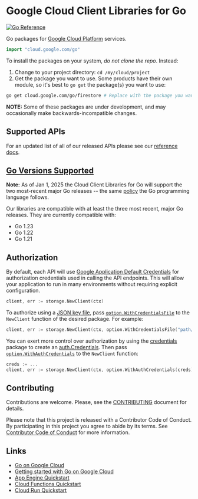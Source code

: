 # Google Cloud Client Libraries for Go

[![Go Reference](https://pkg.go.dev/badge/cloud.google.com/go.svg)](https://pkg.go.dev/cloud.google.com/go)

Go packages for [Google Cloud Platform](https://cloud.google.com) services.

``` go
import "cloud.google.com/go"
```

To install the packages on your system, *do not clone the repo*. Instead:

1. Change to your project directory: `cd /my/cloud/project`
1. Get the package you want to use. Some products have their own module, so it's
   best to `go get` the package(s) you want to use:

```bash
go get cloud.google.com/go/firestore # Replace with the package you want to use.
```

**NOTE:** Some of these packages are under development, and may occasionally
make backwards-incompatible changes.

## Supported APIs

For an updated list of all of our released APIs please see our
[reference docs](https://cloud.google.com/go/docs/reference).

## [Go Versions Supported](#supported-versions)

**Note:** As of Jan 1, 2025 the Cloud Client Libraries for Go will support the
two most-recent major Go releases -- the same [policy](https://go.dev/doc/devel/release#policy)
the Go programming language follows.

Our libraries are compatible with at least the three most recent, major Go
releases. They are currently compatible with:

- Go 1.23
- Go 1.22
- Go 1.21

## Authorization

By default, each API will use [Google Application Default Credentials](https://developers.google.com/identity/protocols/application-default-credentials)
for authorization credentials used in calling the API endpoints. This will allow your
application to run in many environments without requiring explicit configuration.

```go
client, err := storage.NewClient(ctx)
```

To authorize using a
[JSON key file](https://cloud.google.com/iam/docs/managing-service-account-keys),
pass
[`option.WithCredentialsFile`](https://pkg.go.dev/google.golang.org/api/option#WithCredentialsFile)
to the `NewClient` function of the desired package. For example:

```go
client, err := storage.NewClient(ctx, option.WithCredentialsFile("path/to/keyfile.json"))
```

You can exert more control over authorization by using the
[credentials](https://pkg.go.dev/cloud.google.com/go/auth/credentials) package to
create an [auth.Credentials](https://pkg.go.dev/cloud.google.com/go/auth#Credentials).
Then pass [`option.WithAuthCredentials`](https://pkg.go.dev/google.golang.org/api/option#WithAuthCredentials)
to the `NewClient` function:

```go
creds := ...
client, err := storage.NewClient(ctx, option.WithAuthCredentials(creds))
```

## Contributing

Contributions are welcome. Please, see the
[CONTRIBUTING](https://github.com/GoogleCloudPlatform/google-cloud-go/blob/main/CONTRIBUTING.md)
document for details.

Please note that this project is released with a Contributor Code of Conduct.
By participating in this project you agree to abide by its terms.
See [Contributor Code of Conduct](https://github.com/GoogleCloudPlatform/google-cloud-go/blob/main/CONTRIBUTING.md#contributor-code-of-conduct)
for more information.

## Links

- [Go on Google Cloud](https://cloud.google.com/go/home)
- [Getting started with Go on Google Cloud](https://cloud.google.com/go/getting-started)
- [App Engine Quickstart](https://cloud.google.com/appengine/docs/standard/go/quickstart)
- [Cloud Functions Quickstart](https://cloud.google.com/functions/docs/quickstart-go)
- [Cloud Run Quickstart](https://cloud.google.com/run/docs/quickstarts/build-and-deploy#go)
